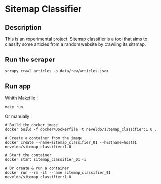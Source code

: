 # Sitemap Classifier

## Description

This is an experimental project.
Sitemap classifier is a tool that aims to classify some articles from a random website by crawling its sitemap.

## Run the scraper

```
scrapy crawl articles -o data/raw/articles.json
```

## Run app

Whith Makefile :

```
make run
```

Or manually :

```
# Build the docker image
docker build -f docker/Dockerfile -t neveldo/sitemap_classifier:1.0 .

# Create a container from the image
docker create --name=sitemap_classifier_01 --hostname=host01 neveldo/sitemap_classifier:1.0

# Start the container
docker start sitemap_classifier_01 -i

# Or create & run a container
docker run --rm -it --name sitemap_classifier_01 neveldo/sitemap_classifier:1.0
```